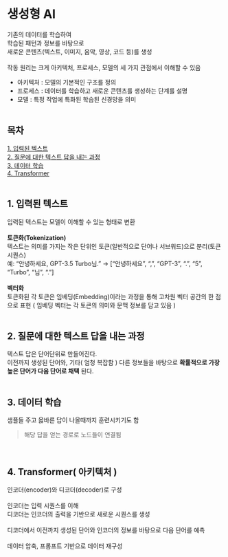 # 생성형 AI
기존의 데이터를 학습하여 <br>
학습된 패턴과 정보를 바탕으로 <br>
새로운 콘텐츠(텍스트, 이미지, 음악, 영상, 코드 등)를 생성 <br>
<br>
작동 원리는 크게 아키텍처, 프로세스, 모델의 세 가지 관점에서 이해할 수 있음

* 아키텍처 : 모델의 기본적인 구조를 정의
* 프로세스 : 데이터를 학습하고 새로운 콘텐츠를 생성하는 단계를 설명
* 모델 : 특정 작업에 특화된 학습된 신경망을 의미<br><br>
## 목차
[1. 입력된 텍스트](##1.-입력된-텍스트)<br>
[2. 질문에 대한 텍스트 답을 내는 과정](##2.-질문에-대한-텍스트-답을-내는-과정)<br>
[3. 데이터 학습](##3.-데이터-학습)<br>
[4. Transformer](##4.-Transformer(-아키텍처-))<br><br>



## 1. 입력된 텍스트
입력된 텍스트는 모델이 이해할 수 있는 형태로 변환 <br>
<br>
**토큰화(Tokenization)** <br>
텍스트는 의미를 가지는 작은 단위인 토큰(일반적으로 단어나 서브워드)으로 분리(토큰 시퀀스) <br>
예: “안녕하세요, GPT-3.5 Turbo님.” → [“안녕하세요”, “,”, “GPT-3”, “.”, “5”, “Turbo”, “님”, “.”] <br>
<br>
**벡터화**<br>
토큰화된 각 토큰은 임베딩(Embedding)이라는 과정을 통해 고차원 벡터 공간의 한 점으로 표현
( 임베딩 벡터는 각 토큰의 의미와 문맥 정보를 담고 있음 ) <br><br>

## 2. 질문에 대한 텍스트 답을 내는 과정
텍스트 답은 단어단위로 만들어진다. <br>
이전까지 생성된 단어와, 기타( 엄청 복잡함 ) 다른 정보들을 바탕으로 **확률적으로 가장 높은 단어가 다음 단어로 채택** 된다. <br><br>



## 3. 데이터 학습
샘플들 주고 옳바른 답이 나올때까지 훈련시키기도 함
> 해당 답을 얻는 경로로 노드들이 연결됨

<br>

## 4. Transformer( 아키텍처 )
인코더(encoder)와 디코더(decoder)로 구성<br>
<br>
인코더는 입력 시퀀스를 이해 <br>
디코더는 인코더의 출력을 기반으로 새로운 시퀀스를 생성<br>
<br>
디코더에서 이전까지 생성된 단어와 인코더의 정보를 바탕으로 다음 단어를 예측<br>
<br>
데이터 압축, 프롬프트 기반으로 데이터 재구성

